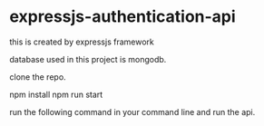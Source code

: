 # expressjs-authentication-api
this is created by expressjs framework

database used in this project is mongodb.

clone the repo.

npm install
npm run start

run the following command in your command line and run the api. 
